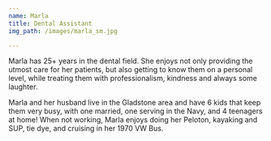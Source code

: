 ```yaml
---
name: Marla
title: Dental Assistant
img_path: /images/marla_sm.jpg

---
```


<p>Marla has 25+ years in the dental field. She enjoys not only providing the utmost care for her patients, but also getting to know them on a personal level, while treating them with professionalism, kindness and always some laughter.</p>
<p>Marla and her husband live in the Gladstone area and have 6 kids that keep them very busy, with one married, one serving in the Navy, and 4 teenagers at home!  When not working, Marla enjoys doing her Peloton, kayaking and SUP, tie dye, and cruising in her 1970 VW Bus.</p>
